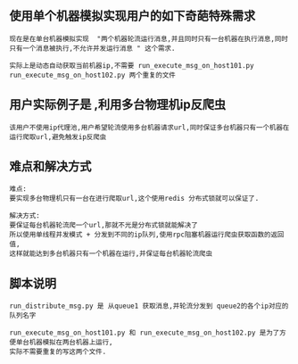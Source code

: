 
## 使用单个机器模拟实现用户的如下奇葩特殊需求


```
现在是在单台机器模拟实现  "两个机器轮流运行消息,并且同时只有一台机器在执行消息,同时只有一个消息被执行,不允许并发运行消息 " 这个需求.

实际上是动态自动获取当前机器ip,不需要 run_execute_msg_on_host101.py run_execute_msg_on_host102.py 两个重复的文件

```

## 用户实际例子是 ,利用多台物理机ip反爬虫
```
该用户不使用ip代理池,用户希望轮流使用多台机器请求url,同时保证多台机器只有一个机器在运行爬取url,避免触发ip反爬虫
```

## 难点和解决方式
```
难点:
要实现多台物理机只有一台在进行爬取url,这个使用redis 分布式锁就可以保证了.

解决方式:
要保证每台机器轮流爬一个url,那就不光是分布式锁就能解决了
所以使用单线程并发模式 + 分发到不同的ip队列,使用rpc阻塞机器运行爬虫获取函数的返回值,
这样就能达到多台机器只有一个机器在运行,并保证每台机器轮流爬虫
```

## 脚本说明
```
run_distribute_msg.py 是 从queue1 获取消息,并轮流分发到 queue2的各个ip对应的队列名字

run_execute_msg_on_host101.py 和 run_execute_msg_on_host102.py 是为了方便单台机器模拟在两台机器上运行,
实际不需要重复的写这两个文件.
```